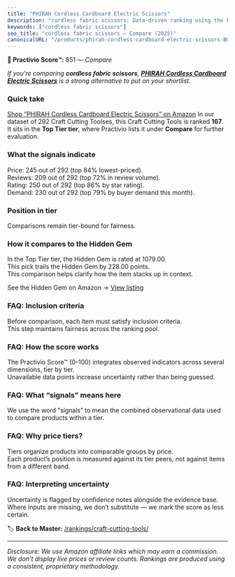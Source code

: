 ```yaml
---
title: "PHIRAH Cordless Cardboard Electric Scissors"
description: "cordless fabric scissors: Data-driven ranking using the Practivio Score™. Positioned by quality, value, demand, findability, momentum."
keywords: ["cordless fabric scissors"]
seo_title: "cordless fabric scissors — Compare (2025)"
canonicalURL: "/products/phirah-cordless-cardboard-electric-scissors-B0DHJJTXBQ/"
---
```


**🛒 Practivio Score™:** 851 — _Compare_


*If you're comparing **cordless fabric scissors**, **[PHIRAH Cordless Cardboard Electric Scissors](https://www.amazon.com/dp/B0DHJJTXBQ?tag=practivio-20)** is a strong alternative to put on your shortlist.*
### Quick take
[Shop “PHIRAH Cordless Cardboard Electric Scissors” on Amazon](https://www.amazon.com/dp/B0DHJJTXBQ?tag=practivio-20)
In our dataset of 292 Craft Cutting Toolses, this Craft Cutting Tools is ranked **167**.  
It sits in the **Top Tier tier**, where Practivio lists it under **Compare** for further evaluation.

### What the signals indicate
Price: 245 out of 292 (top 84% lowest-priced).  
Reviews: 209 out of 292 (top 72% in review volume).  
Rating: 250 out of 292 (top 86% by star rating).  
Demand: 230 out of 292 (top 79% by buyer demand this month).

### Position in tier
Comparisons remain tier-bound for fairness.

### How it compares to the Hidden Gem
In the Top Tier tier, the Hidden Gem is rated at 1079.00.  
This pick trails the Hidden Gem by 228.00 points.  
This comparison helps clarify how the item stacks up in context.  

See the Hidden Gem on Amazon → [View listing](https://www.amazon.com/dp/B016LDV41S?tag=practivio-20)

### FAQ: Inclusion criteria
Before comparison, each item must satisfy inclusion criteria.  
This step maintains fairness across the ranking pool.

### FAQ: How the score works
The Practivio Score™ (0–100) integrates observed indicators across several dimensions, tier by tier.  
Unavailable data points increase uncertainty rather than being guessed.

### FAQ: What “signals” means here
We use the word “signals” to mean the combined observational data used to compare products within a tier.

### FAQ: Why price tiers?
Tiers organize products into comparable groups by price.  
Each product’s position is measured against its tier peers, not against items from a different band.

### FAQ: Interpreting uncertainty
Uncertainty is flagged by confidence notes alongside the evidence base.  
Where inputs are missing, we don’t substitute — we mark the score as less certain.

<!-- Missing template for Compare/CompareWithinPriceClass -->


🏷️ **Back to Master:** [/rankings/craft-cutting-tools/](/rankings/craft-cutting-tools/)

---
_Disclosure: We use Amazon affiliate links which may earn a commission. We don’t display live prices or review counts. Rankings are produced using a consistent, proprietary methodology._
